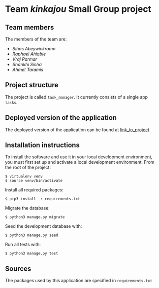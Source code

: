 # Team *kinkajou* Small Group project

## Team members
The members of the team are:
- *Sihas Abeywickrama*
- *Raphael Ahiable*
- *Vraj Parmar*
- *Shankhi Sinha*
- *Ahmet Taramis*

## Project structure
The project is called `task_manager`.  It currently consists of a single app `tasks`.

## Deployed version of the application
The deployed version of the application can be found at [link_to_project](https://vrajparmar2003.pythonanywhere.com).  

## Installation instructions
To install the software and use it in your local development environment, you must first set up and activate a local development environment.  From the root of the project:

```
$ virtualenv venv
$ source venv/bin/activate
```

Install all required packages:

```
$ pip3 install -r requirements.txt
```

Migrate the database:

```
$ python3 manage.py migrate
```

Seed the development database with:

```
$ python3 manage.py seed
```

Run all tests with:
```
$ python3 manage.py test
```

## Sources
The packages used by this application are specified in `requirements.txt`
